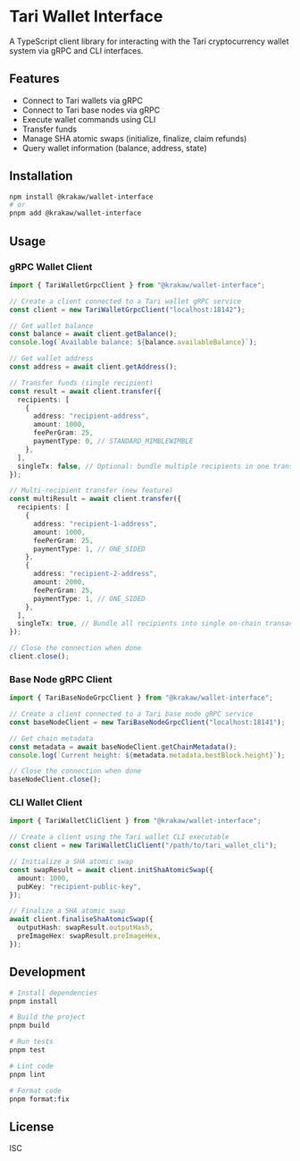 # Tari Wallet Interface

A TypeScript client library for interacting with the Tari cryptocurrency wallet system via gRPC and CLI interfaces.

## Features

- Connect to Tari wallets via gRPC
- Connect to Tari base nodes via gRPC
- Execute wallet commands using CLI
- Transfer funds
- Manage SHA atomic swaps (initialize, finalize, claim refunds)
- Query wallet information (balance, address, state)

## Installation

```bash
npm install @krakaw/wallet-interface
# or
pnpm add @krakaw/wallet-interface
```

## Usage

### gRPC Wallet Client

```typescript
import { TariWalletGrpcClient } from "@krakaw/wallet-interface";

// Create a client connected to a Tari wallet gRPC service
const client = new TariWalletGrpcClient("localhost:18142");

// Get wallet balance
const balance = await client.getBalance();
console.log(`Available balance: ${balance.availableBalance}`);

// Get wallet address
const address = await client.getAddress();

// Transfer funds (single recipient)
const result = await client.transfer({
  recipients: [
    {
      address: "recipient-address",
      amount: 1000,
      feePerGram: 25,
      paymentType: 0, // STANDARD_MIMBLEWIMBLE
    },
  ],
  singleTx: false, // Optional: bundle multiple recipients in one transaction
});

// Multi-recipient transfer (new feature)
const multiResult = await client.transfer({
  recipients: [
    {
      address: "recipient-1-address",
      amount: 1000,
      feePerGram: 25,
      paymentType: 1, // ONE_SIDED
    },
    {
      address: "recipient-2-address",
      amount: 2000,
      feePerGram: 25,
      paymentType: 1, // ONE_SIDED
    },
  ],
  singleTx: true, // Bundle all recipients into single on-chain transaction
});

// Close the connection when done
client.close();
```

### Base Node gRPC Client

```typescript
import { TariBaseNodeGrpcClient } from "@krakaw/wallet-interface";

// Create a client connected to a Tari base node gRPC service
const baseNodeClient = new TariBaseNodeGrpcClient("localhost:18141");

// Get chain metadata
const metadata = await baseNodeClient.getChainMetadata();
console.log(`Current height: ${metadata.metadata.bestBlock.height}`);

// Close the connection when done
baseNodeClient.close();
```

### CLI Wallet Client

```typescript
import { TariWalletCliClient } from "@krakaw/wallet-interface";

// Create a client using the Tari wallet CLI executable
const client = new TariWalletCliClient("/path/to/tari_wallet_cli");

// Initialize a SHA atomic swap
const swapResult = await client.initShaAtomicSwap({
  amount: 1000,
  pubKey: "recipient-public-key",
});

// Finalize a SHA atomic swap
await client.finaliseShaAtomicSwap({
  outputHash: swapResult.outputHash,
  preImageHex: swapResult.preImageHex,
});
```

## Development

```bash
# Install dependencies
pnpm install

# Build the project
pnpm build

# Run tests
pnpm test

# Lint code
pnpm lint

# Format code
pnpm format:fix
```

## License

ISC
